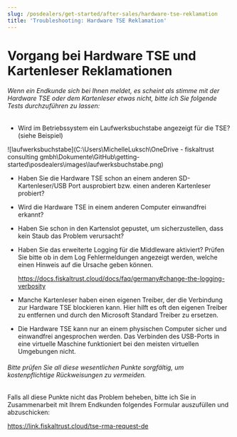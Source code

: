 ```yaml
---
slug: /posdealers/get-started/after-sales/hardware-tse-reklamation
title: 'Troubleshooting: Hardware TSE Reklamation'
---
```


# Vorgang bei Hardware TSE und Kartenleser Reklamationen



###### Wenn ein Endkunde sich bei Ihnen meldet, es scheint als stimme mit der Hardware TSE oder dem Kartenleser etwas nicht, bitte ich Sie folgende Tests durchzuführen zu lassen:



- Wird im Betriebssystem ein Laufwerksbuchstabe angezeigt für die TSE? (siehe Beispiel) 

![laufwerksbuchstabe](C:\Users\MichelleLuksch\OneDrive - fiskaltrust consulting gmbh\Dokumente\GitHub\getting-started\posdealers\images\laufwerksbuchstabe.png)

- Haben Sie die Hardware TSE schon an einem anderen SD-Kartenleser/USB Port ausprobiert bzw. einen anderen Kartenleser probiert?
- Wird die Hardware TSE in einem anderen Computer einwandfrei erkannt?

-  Haben Sie schon in den Kartenslot gepustet, um sicherzustellen, dass kein Staub das Problem verursacht? 

- Haben Sie das erweiterte Logging für die Middleware aktiviert? Prüfen Sie bitte ob in dem Log Fehlermeldungen angezeigt werden, welche einen Hinweis auf die Ursache geben können.			

  https://docs.fiskaltrust.cloud/docs/faq/germany#change-the-logging-verbosity

- Manche Kartenleser haben einen eigenen Treiber, der die Verbindung zur Hardware TSE blockieren kann. Hier hilft es oft den eigenen Treiber zu entfernen und durch den Microsoft Standard Treiber zu ersetzen.


- Die Hardware TSE kann nur an einem physischen Computer sicher und einwandfrei angesprochen werden. Das Verbinden des USB-Ports in eine virtuelle Maschine funktioniert bei den meisten virtuellen Umgebungen nicht.




###### Bitte prüfen Sie all diese wesentlichen Punkte sorgfältig, um kostenpflichtige Rückweisungen zu vermeiden.

 Falls all diese Punkte nicht das Problem beheben, bitte ich Sie in Zusammenarbeit mit Ihrem Endkunden folgendes Formular auszufüllen und abzuschicken:	

https://link.fiskaltrust.cloud/tse-rma-request-de
